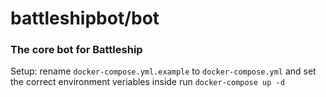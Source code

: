 # battleshipbot/bot

### The core bot for Battleship

Setup:
rename `docker-compose.yml.example` to `docker-compose.yml` and set the correct environment veriables inside
run `docker-compose up -d`